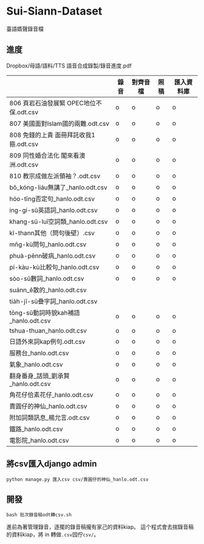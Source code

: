 # Sui-Siann-Dataset
臺語媠聲錄音檔 

## 進度
Dropbox/母語/語料/TTS 語音合成錄製/錄音進度.pdf

|  | 錄音                             | 對齊音檔 | 照稿 | 匯入資料庫 |  
|--------------------------------|------|----|-------|--| 
| 806 頁岩石油發展緊  OPEC地位不保.odt.csv  | o  | o  | o |o  | 
| 807 美國面對Islam國的兩難.odt.csv     | o  | o  | o |o  |  
| 808 免錢的上貴 面冊拜託收我1箍.odt.csv    | o  | o  | o |o  | 
| 809 同性婚合法化 閣來看澳洲.odt.csv  | o  | o  | o |o  | 
| 810 教宗成做左派領袖？.odt.csv      | o  | o  | o |o  | 
| bô_kóng-liáu無講了_hanlo.odt.csv | o  | o  | o |o  | 
| hóo-tīng否定句_hanlo.odt.csv     | o  | o  | o |o  | 
| ing-gí-sû英語詞_hanlo.odt.csv    | o  | o  | o |o  | 
| khang-sû-luī空詞類_hanlo.odt.csv | o  | o  | o |o  | 
| kî-thann其他（問句後壁）.csv        | o  | o  | o |o  | 
| mn̄g-kù問句_hanlo.odt.csv        | o  | o  | o |o  | 
| phuà-pēnn破病_hanlo.odt.csv     | o  | o  | o |o  | 
| pí-kàu-kù比較句_hanlo.odt.csv    | o  | o  | o |o  | 
| sòo-sû數詞_hanlo.odt.csv         | o  | o  | o |o  | 
| suánn_ê散的_hanlo.odt.csv        |      |    |       |  | 
| tia̍h-jī-sû疊字詞_hanlo.odt.csv   |      |    |       |  | 
| tōng-sû動詞時貌kah補語_hanlo.odt.csv | o  | o  | o |o  | 
| tshua-thuan_hanlo.odt.csv      | o  | o  | o |o  | 
| 日語外來詞kap例句.odt.csv      | o  | o  | o |o  | 
| 服務台_hanlo.odt.csv           | o  | o  | o |o  | 
| 氣象_hanlo.odt.csv            | o  | o  | o |o  | 
| 翻身番身_話頭_劉承賢_hanlo.odt.csv | o  | o  | o |o  | 
| 角花仔佮素花仔_hanlo.odt.csv     | o  | o  | o |o  | 
| 賣圓仔的神仙_hanlo.odt.csv      | o  | o  | o |o  | 
| 附加詞類訊息_楊允言.odt.csv          | o  | o  | o |o  |
| 鐵路_hanlo.odt.csv           | o  | o  | o |o  | 
| 電影院_hanlo.odt.csv        | o  | o  | o |o  | 


## 將csv匯入django admin
```
python manage.py 匯入csv csv/賣圓仔的神仙_hanlo.odt.csv
```

## 開發
```
bash 批次錄音稿odt轉csv.sh 
```
進前為著管理錄音，逐擺的錄音稿攏有家己的資料kiap。
這个程式會去揣錄音稿的資料kiap，將 in 轉做`.csv`囥佇`csv/`。
